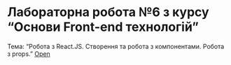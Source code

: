 # Лабораторна робота №6 з курсу “Основи Front-end технологій” 
Тема: “Робота з React.JS. Створення та робота з компонентами. Робота з props.”
[Open](https://masedko.github.io/basicfe/lab7/)
